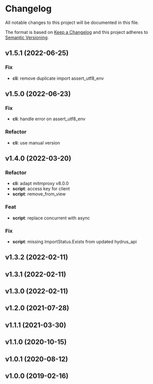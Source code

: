# Changelog
All notable changes to this project will be documented in this file.

The format is based on [Keep a Changelog](http://keepachangelog.com/en/1.0.0/)
and this project adheres to [Semantic Versioning](http://semver.org/spec/v2.0.0.html).

<!-- insertion marker -->
## v1.5.1 (2022-06-25)

### Fix

- **cli**: remove duplicate import assert_utf8_env

## v1.5.0 (2022-06-23)

### Fix

- **cli**: handle error on assert_utf8_env

### Refactor

- **cli**: use manual version

## v1.4.0 (2022-03-20)

### Refactor

- **cli**: adapt mitmproxy v8.0.0
- **script**: access key for client
- **script**: remove_from_view

### Feat

- **script**: replace concurrent with async

### Fix

- **script**: missing ImportStatus.Exists from updated hydrus_api

## v1.3.2 (2022-02-11)

## v1.3.1 (2022-02-11)

## v1.3.0 (2022-02-11)

## v1.2.0 (2021-07-28)

## v1.1.1 (2021-03-30)

## v1.1.0 (2020-10-15)

## v1.0.1 (2020-08-12)

## v1.0.0 (2019-02-16)
